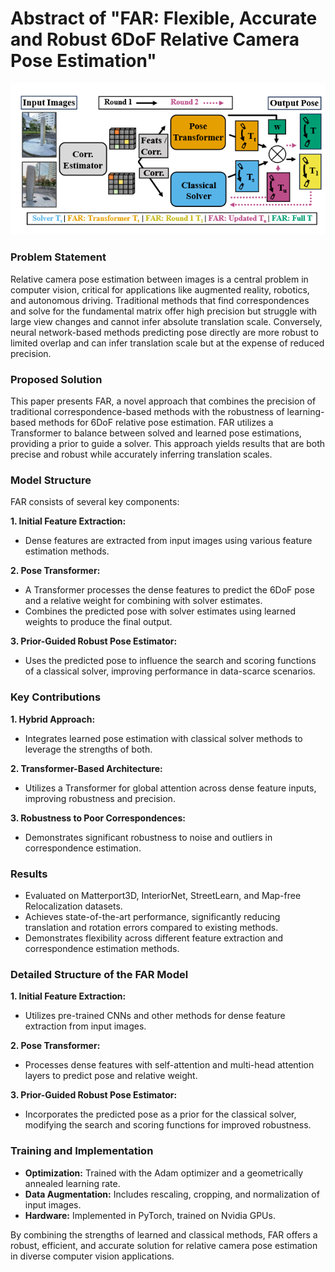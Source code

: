 # Abstract of "FAR: Flexible, Accurate and Robust 6DoF Relative Camera Pose Estimation"

![Model Architecture](https://github.com/Husseinhhameed/Transformer-Based-Camera-localization-review/blob/main/images/FAR.png)

### Problem Statement

Relative camera pose estimation between images is a central problem in computer vision, critical for applications like augmented reality, robotics, and autonomous driving. Traditional methods that find correspondences and solve for the fundamental matrix offer high precision but struggle with large view changes and cannot infer absolute translation scale. Conversely, neural network-based methods predicting pose directly are more robust to limited overlap and can infer translation scale but at the expense of reduced precision.

### Proposed Solution

This paper presents FAR, a novel approach that combines the precision of traditional correspondence-based methods with the robustness of learning-based methods for 6DoF relative pose estimation. FAR utilizes a Transformer to balance between solved and learned pose estimations, providing a prior to guide a solver. This approach yields results that are both precise and robust while accurately inferring translation scales.

### Model Structure

FAR consists of several key components:

**1. Initial Feature Extraction:**

- Dense features are extracted from input images using various feature estimation methods.

**2. Pose Transformer:**

- A Transformer processes the dense features to predict the 6DoF pose and a relative weight for combining with solver estimates.
- Combines the predicted pose with solver estimates using learned weights to produce the final output.

**3. Prior-Guided Robust Pose Estimator:**

- Uses the predicted pose to influence the search and scoring functions of a classical solver, improving performance in data-scarce scenarios.

### Key Contributions

**1. Hybrid Approach:**

- Integrates learned pose estimation with classical solver methods to leverage the strengths of both.

**2. Transformer-Based Architecture:**

- Utilizes a Transformer for global attention across dense feature inputs, improving robustness and precision.

**3. Robustness to Poor Correspondences:**

- Demonstrates significant robustness to noise and outliers in correspondence estimation.

### Results

- Evaluated on Matterport3D, InteriorNet, StreetLearn, and Map-free Relocalization datasets.
- Achieves state-of-the-art performance, significantly reducing translation and rotation errors compared to existing methods.
- Demonstrates flexibility across different feature extraction and correspondence estimation methods.

### Detailed Structure of the FAR Model

**1. Initial Feature Extraction:**

- Utilizes pre-trained CNNs and other methods for dense feature extraction from input images.

**2. Pose Transformer:**

- Processes dense features with self-attention and multi-head attention layers to predict pose and relative weight.

**3. Prior-Guided Robust Pose Estimator:**

- Incorporates the predicted pose as a prior for the classical solver, modifying the search and scoring functions for improved robustness.

### Training and Implementation

- **Optimization:** Trained with the Adam optimizer and a geometrically annealed learning rate.
- **Data Augmentation:** Includes rescaling, cropping, and normalization of input images.
- **Hardware:** Implemented in PyTorch, trained on Nvidia GPUs.

By combining the strengths of learned and classical methods, FAR offers a robust, efficient, and accurate solution for relative camera pose estimation in diverse computer vision applications.
